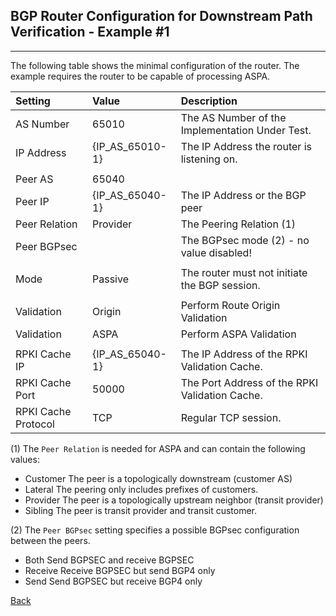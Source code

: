 ## BGP Router Configuration for Downstream Path Verification - Example #1
---
The following table shows the minimal configuration of the router. The example
requires the router to be capable of processing ASPA.

| Setting    | Value | Description                                             |
| :--------- | :---- | :------------------------------------------------------ | 
| AS Number  | 65010 |  The AS Number of the Implementation Under Test.        |
| IP Address | {IP_AS_65010-1} | The IP Address the router is listening on.    |
|            |       |                                                         |
| Peer AS    | 65040 |                                                         |
| Peer IP    | {IP_AS_65040-1} | The IP Address or the BGP peer                |
| Peer Relation | Provider | The Peering Relation (1)                          |
| Peer BGPsec   |          | The BGPsec mode (2) - no value disabled!          | 
|            |         |                                                       |
| Mode       | Passive | The router must not initiate the BGP session.         |
|            |         |                                                       |
| Validation | Origin  | Perform Route Origin Validation                       |
| Validation | ASPA    | Perform ASPA Validation                               |
|            |         |                                                       |
| RPKI Cache IP | {IP_AS_65040-1} | The IP Address of the RPKI Validation Cache. |
| RPKI Cache Port | 50000 | The Port Address of the RPKI Validation Cache.     |
| RPKI Cache Protocol | TCP | Regular TCP session.                             |

(1) The `Peer Relation` is  needed for ASPA and can contain the following values:
* Customer  The peer is a topologically downstream (customer AS)
* Lateral   The peering only includes prefixes of customers.
* Provider  The peer is a topologically upstream neighbor (transit provider)
* Sibling   The peer is transit provider and transit customer.

(2) The `Peer BGPsec` setting specifies a possible BGPsec configuration between the 
peers.
* Both     Send BGPSEC and receive BGPSEC
* Receive  Receive BGPSEC but send BGP4 only
* Send     Send BGPSEC but receive BGP4 only

[Back](exp1.README.tpl.md)

